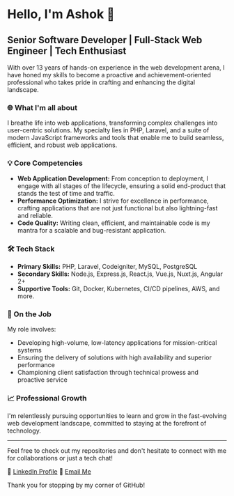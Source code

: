# Hello, I'm Ashok 👋

## Senior Software Developer | Full-Stack Web Engineer | Tech Enthusiast

With over 13 years of hands-on experience in the web development arena, I have honed my skills to become a proactive and achievement-oriented professional who takes pride in crafting and enhancing the digital landscape.

### 🌐 What I'm all about

I breathe life into web applications, transforming complex challenges into user-centric solutions. My specialty lies in PHP, Laravel, and a suite of modern JavaScript frameworks and tools that enable me to build seamless, efficient, and robust web applications.

### 💡 Core Competencies

- **Web Application Development:** From conception to deployment, I engage with all stages of the lifecycle, ensuring a solid end-product that stands the test of time and traffic.
- **Performance Optimization:** I strive for excellence in performance, crafting applications that are not just functional but also lightning-fast and reliable.
- **Code Quality:** Writing clean, efficient, and maintainable code is my mantra for a scalable and bug-resistant application.

### 🛠 Tech Stack

- **Primary Skills:** PHP, Laravel, Codeigniter, MySQL, PostgreSQL
- **Secondary Skills:** Node.js, Express.js, React.js, Vue.js, Nuxt.js, Angular 2+
- **Supportive Tools:** Git, Docker, Kubernetes, CI/CD pipelines, AWS, and more.

### 🚀 On the Job

My role involves:

- Developing high-volume, low-latency applications for mission-critical systems
- Ensuring the delivery of solutions with high availability and superior performance
- Championing client satisfaction through technical prowess and proactive service

### 📈 Professional Growth

I'm relentlessly pursuing opportunities to learn and grow in the fast-evolving web development landscape, committed to staying at the forefront of technology.

---

Feel free to check out my repositories and don't hesitate to connect with me for collaborations or just a tech chat!

💼 [LinkedIn Profile]([Your-LinkedIn-URL](https://www.linkedin.com/in/ashok-fullstack-dev/))
📧 [Email Me](mailto:ashok2009it@gmail.com)

Thank you for stopping by my corner of GitHub!

